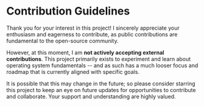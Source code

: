 # Contribution Guidelines

Thank you for your interest in this project! I sincerely appreciate your
enthusiasm and eagerness to contribute, as public contributions are
fundamental to the open-source community.

However, at this moment, I am **not actively accepting external contributions**.
This project primarily exists to experiment and learn about operating
system fundamentals -- and as such has a much looser focus and roadmap that is
currently aligned with specific goals.

It is possible that this may change in the future; so please consider starring
this project to keep an eye on future updates for opportunities to contribute
and collaborate. Your support and understanding are highly valued.
